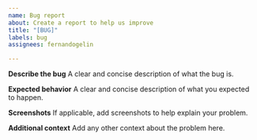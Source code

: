 ```yaml
---
name: Bug report
about: Create a report to help us improve
title: "[BUG]"
labels: bug
assignees: fernandogelin

---
```


**Describe the bug**
A clear and concise description of what the bug is.

**Expected behavior**
A clear and concise description of what you expected to happen.

**Screenshots**
If applicable, add screenshots to help explain your problem.

**Additional context**
Add any other context about the problem here.
